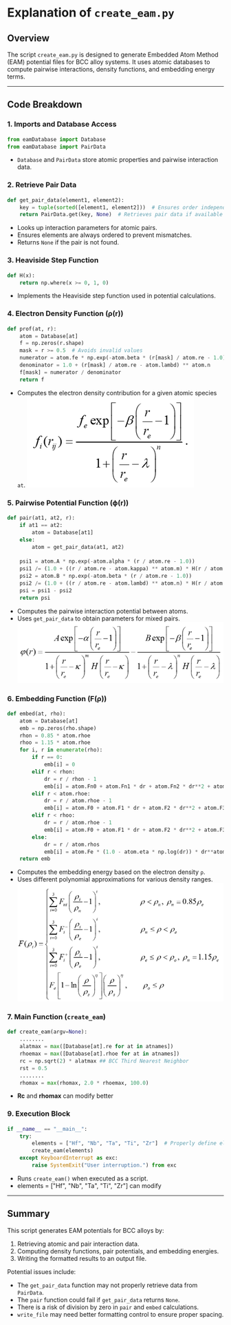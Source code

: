 # Explanation of `create_eam.py`

## Overview

The script `create_eam.py` is designed to generate Embedded Atom Method (EAM) potential files for BCC alloy systems. It uses atomic databases to compute pairwise interactions, density functions, and embedding energy terms.

---

## Code Breakdown

### 1. **Imports and Database Access**

```python
from eamDatabase import Database
from eamDatabase import PairData
```

- `Database` and `PairData` store atomic properties and pairwise interaction data.

### 2. **Retrieve Pair Data**

```python
def get_pair_data(element1, element2):
    key = tuple(sorted([element1, element2]))  # Ensures order independence
    return PairData.get(key, None)  # Retrieves pair data if available
```

- Looks up interaction parameters for atomic pairs.
- Ensures elements are always ordered to prevent mismatches.
- Returns `None` if the pair is not found.

### 3. **Heaviside Step Function**

```python
def H(x):
    return np.where(x >= 0, 1, 0)
```

- Implements the Heaviside step function used in potential calculations.

### 4. **Electron Density Function (ρ(r))**

```python
def prof(at, r):
    atom = Database[at]
    f = np.zeros(r.shape)
    mask = r >= 0.5  # Avoids invalid values
    numerator = atom.fe * np.exp(-atom.beta * (r[mask] / atom.re - 1.0))
    denominator = 1.0 + (r[mask] / atom.re - atom.lambd) ** atom.n  
    f[mask] = numerator / denominator
    return f
```

- Computes the electron density contribution for a given atomic species `at`.
![alt text](image-1.png)

### 5. **Pairwise Potential Function (ϕ(r))**

```python
def pair(at1, at2, r):  
    if at1 == at2:
        atom = Database[at1]
    else:
        atom = get_pair_data(at1, at2)
    
    psi1 = atom.A * np.exp(-atom.alpha * (r / atom.re - 1.0))
    psi1 /= (1.0 + ((r / atom.re - atom.kappa) ** atom.m) * H(r / atom.re - atom.kappa))
    psi2 = atom.B * np.exp(-atom.beta * (r / atom.re - 1.0))
    psi2 /= (1.0 + ((r / atom.re - atom.lambd) ** atom.n) * H(r / atom.re - atom.lambd))
    psi = psi1 - psi2
    return psi
```

- Computes the pairwise interaction potential between atoms.
- Uses `get_pair_data` to obtain parameters for mixed pairs.
![alt text](image.png)

### 6. **Embedding Function (F(ρ))**

```python
def embed(at, rho):  
    atom = Database[at]
    emb = np.zeros(rho.shape)
    rhon = 0.85 * atom.rhoe
    rhoo = 1.15 * atom.rhoe
    for i, r in enumerate(rho):
        if r == 0:
            emb[i] = 0
        elif r < rhon:
            dr = r / rhon - 1
            emb[i] = atom.Fn0 + atom.Fn1 * dr + atom.Fn2 * dr**2 + atom.Fn3 * dr**3
        elif r < atom.rhoe:
            dr = r / atom.rhoe - 1
            emb[i] = atom.F0 + atom.F1 * dr + atom.F2 * dr**2 + atom.F3_1 * dr**3
        elif r < rhoo:
            dr = r / atom.rhoe - 1
            emb[i] = atom.F0 + atom.F1 * dr + atom.F2 * dr**2 + atom.F3_2 * dr**3
        else:
            dr = r / atom.rhos
            emb[i] = atom.Fe * (1.0 - atom.eta * np.log(dr)) * dr**atom.eta
    return emb
```

- Computes the embedding energy based on the electron density `ρ`.
- Uses different polynomial approximations for various density ranges.
![alt text](image-2.png)

### 7. **Main Function (`create_eam`)**

```python
def create_eam(argv=None):
    ........
    alatmax = max([Database[at].re for at in atnames])
    rhoemax = max([Database[at].rhoe for at in atnames])
    rc = np.sqrt(2) * alatmax ## BCC Third Nearest Neighbor
    rst = 0.5
    ........
    rhomax = max(rhomax, 2.0 * rhoemax, 100.0)
```

- **Rc** and **rhomax** can modify better

### 9. **Execution Block**

```python
if __name__ == "__main__":
    try:
        elements = ["Hf", "Nb", "Ta", "Ti", "Zr"]  # Properly define elements as strings  
        create_eam(elements)  
    except KeyboardInterrupt as exc:
        raise SystemExit("User interruption.") from exc
```

- Runs `create_eam()` when executed as a script.
- elements = ["Hf", "Nb", "Ta", "Ti", "Zr"] can modify 

---

## Summary

This script generates EAM potentials for BCC alloys by:

1. Retrieving atomic and pair interaction data.
2. Computing density functions, pair potentials, and embedding energies.
3. Writing the formatted results to an output file.

Potential issues include:

- The `get_pair_data` function may not properly retrieve data from `PairData`.
- The `pair` function could fail if `get_pair_data` returns `None`.
- There is a risk of division by zero in `pair` and `embed` calculations.
- `write_file` may need better formatting control to ensure proper spacing.
